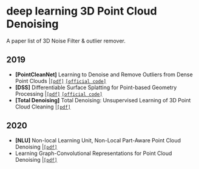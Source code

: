 # deep learning 3D Point Cloud Denoising
A paper list of 3D Noise Filter & outlier remover. 
##
## 2019
- **[PointCleanNet]** Learning to Denoise and Remove Outliers from Dense Point Clouds |[`[pdf]`](https://arxiv.org/pdf/1901.01060.pdf) [`[official code]`](https://github.com/mrakotosaon/pointcleannet) 
- **[DSS]** Differentiable Surface Splatting for Point-based Geometry Processing |[`[pdf]`](https://arxiv.org/pdf/1906.04173.pdf) [`[official code]`](https://github.com/yifita/DSS) 
- **[Total Denoising]** Total Denoising: Unsupervised Learning of 3D Point Cloud Cleaning |[`[pdf]`](https://openaccess.thecvf.com/content_ICCV_2019/papers/Hermosilla_Total_Denoising_Unsupervised_Learning_of_3D_Point_Cloud_Cleaning_ICCV_2019_paper.pdf) 
## 2020
- **[NLU]** Non-local Learning Unit, Non-Local Part-Aware Point Cloud Denoising  |[`[pdf]`](https://arxiv.org/pdf/2003.06631.pdf)
- Learning Graph-Convolutional Representations for Point Cloud Denoising |[`[pdf]`](https://arxiv.org/pdf/2007.02578.pdf)
